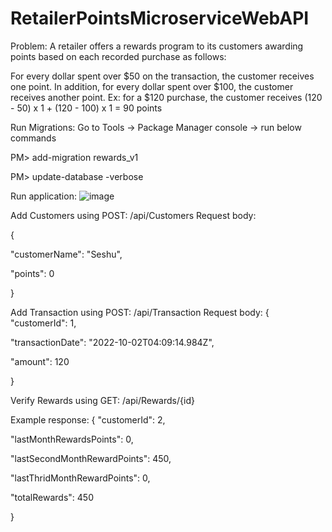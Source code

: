 # RetailerPointsMicroserviceWebAPI
Problem: A retailer offers a rewards program to its customers awarding points based on each recorded purchase as follows:
 
For every dollar spent over $50 on the transaction, the customer receives one point.
In addition, for every dollar spent over $100, the customer receives another point.
Ex: for a $120 purchase, the customer receives
(120 - 50) x 1 + (120 - 100) x 1 = 90 points

Run Migrations:
  Go to Tools -> Package Manager console -> run below commands
  
  PM> add-migration rewards_v1
  
  PM> update-database -verbose
  
Run application:
![image](https://user-images.githubusercontent.com/55935302/199392583-d89c2c93-822f-4a04-a55d-e6f4c24efc54.png)

Add Customers using POST: /api/Customers
Request body:

{

  "customerName": "Seshu",
  
  "points": 0
  
}

Add Transaction using POST: /api/Transaction
Request body:
{
  "customerId": 1,
  
  "transactionDate": "2022-10-02T04:09:14.984Z",
  
  "amount": 120
  
}

Verify Rewards using GET: /api/Rewards/{id}

Example response:
{
  "customerId": 2,
  
  "lastMonthRewardsPoints": 0,
  
  "lastSecondMonthRewardPoints": 450,
  
  "lastThridMonthRewardPoints": 0,
  
  "totalRewards": 450
  
}
